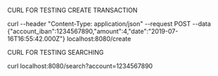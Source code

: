 CURL FOR TESTING CREATE TRANSACTION

curl --header "Content-Type: application/json" --request POST  --data {\"account_iban\":1234567890,\"amount\":4,\"date\":\"2019-07-16T16:55:42.000Z\"} localhost:8080/create

CURL FOR TESTING SEARCHING

curl localhost:8080/search?account=1234567890